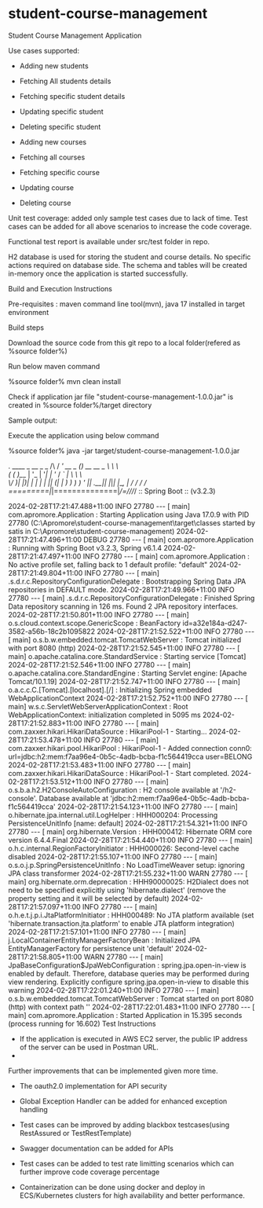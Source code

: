 # student-course-management
Student Course Management Application

Use cases supported:

- Adding new students

- Fetching All students details

- Fetching specific student details

- Updating specific student

- Deleting specific student

- Adding new courses

- Fetching all courses

- Fetching specific course

- Updating course

- Deleting course

Unit test coverage: added only sample test cases due to lack of time. Test cases can be added for all above scenarios to increase the code coverage.

Functional test report is available under src/test folder in repo.

H2 database is used for storing the student and course details. No specific actions required on database side. The schema and tables will be created in-memory once the application is started successfully.

Build and Execution Instructions

Pre-requisites : maven command line tool(mvn), java 17 installed in target environment

Build steps

Download the source code from this git repo to a local folder(refered as %source folder%)

Run below maven command

%source folder% mvn clean install

Check if application jar file "student-course-management-1.0.0.jar" is created in %source folder%/target directory

Sample output:


Execute the application using below command

%source folder% java -jar target/student-course-management-1.0.0.jar

  .   ____          _            __ _ _
 /\\ / ___'_ __ _ _(_)_ __  __ _ \ \ \ \
( ( )\___ | '_ | '_| | '_ \/ _` | \ \ \ \
 \\/  ___)| |_)| | | | | || (_| |  ) ) ) )
  '  |____| .__|_| |_|_| |_\__, | / / / /
 =========|_|==============|___/=/_/_/_/
 :: Spring Boot ::                (v3.2.3)

2024-02-28T17:21:47.488+11:00  INFO 27780 --- [           main] com.apromore.Application                 : Starting Application using Java 17.0.9 with PID 27780 (C:\Apromore\student-course-management\target\classes started by satis in C:\Apromore\student-course-management)
2024-02-28T17:21:47.496+11:00 DEBUG 27780 --- [           main] com.apromore.Application                 : Running with Spring Boot v3.2.3, Spring v6.1.4
2024-02-28T17:21:47.497+11:00  INFO 27780 --- [           main] com.apromore.Application                 : No active profile set, falling back to 1 default profile: "default"
2024-02-28T17:21:49.804+11:00  INFO 27780 --- [           main] .s.d.r.c.RepositoryConfigurationDelegate : Bootstrapping Spring Data JPA repositories in DEFAULT mode.
2024-02-28T17:21:49.966+11:00  INFO 27780 --- [           main] .s.d.r.c.RepositoryConfigurationDelegate : Finished Spring Data repository scanning in 126 ms. Found 2 JPA repository interfaces.
2024-02-28T17:21:50.801+11:00  INFO 27780 --- [           main] o.s.cloud.context.scope.GenericScope     : BeanFactory id=a32e184a-d247-3582-a56b-18c2b1095822
2024-02-28T17:21:52.522+11:00  INFO 27780 --- [           main] o.s.b.w.embedded.tomcat.TomcatWebServer  : Tomcat initialized with port 8080 (http)
2024-02-28T17:21:52.545+11:00  INFO 27780 --- [           main] o.apache.catalina.core.StandardService   : Starting service [Tomcat]
2024-02-28T17:21:52.546+11:00  INFO 27780 --- [           main] o.apache.catalina.core.StandardEngine    : Starting Servlet engine: [Apache Tomcat/10.1.19]
2024-02-28T17:21:52.747+11:00  INFO 27780 --- [           main] o.a.c.c.C.[Tomcat].[localhost].[/]       : Initializing Spring embedded WebApplicationContext
2024-02-28T17:21:52.752+11:00  INFO 27780 --- [           main] w.s.c.ServletWebServerApplicationContext : Root WebApplicationContext: initialization completed in 5095 ms
2024-02-28T17:21:52.883+11:00  INFO 27780 --- [           main] com.zaxxer.hikari.HikariDataSource       : HikariPool-1 - Starting...
2024-02-28T17:21:53.478+11:00  INFO 27780 --- [           main] com.zaxxer.hikari.pool.HikariPool        : HikariPool-1 - Added connection conn0: url=jdbc:h2:mem:f7aa96e4-0b5c-4adb-bcba-f1c564419cca user=BELONG
2024-02-28T17:21:53.483+11:00  INFO 27780 --- [           main] com.zaxxer.hikari.HikariDataSource       : HikariPool-1 - Start completed.
2024-02-28T17:21:53.512+11:00  INFO 27780 --- [           main] o.s.b.a.h2.H2ConsoleAutoConfiguration    : H2 console available at '/h2-console'. Database available at 'jdbc:h2:mem:f7aa96e4-0b5c-4adb-bcba-f1c564419cca'
2024-02-28T17:21:54.123+11:00  INFO 27780 --- [           main] o.hibernate.jpa.internal.util.LogHelper  : HHH000204: Processing PersistenceUnitInfo [name: default]
2024-02-28T17:21:54.321+11:00  INFO 27780 --- [           main] org.hibernate.Version                    : HHH000412: Hibernate ORM core version 6.4.4.Final
2024-02-28T17:21:54.440+11:00  INFO 27780 --- [           main] o.h.c.internal.RegionFactoryInitiator    : HHH000026: Second-level cache disabled
2024-02-28T17:21:55.107+11:00  INFO 27780 --- [           main] o.s.o.j.p.SpringPersistenceUnitInfo      : No LoadTimeWeaver setup: ignoring JPA class transformer
2024-02-28T17:21:55.232+11:00  WARN 27780 --- [           main] org.hibernate.orm.deprecation            : HHH90000025: H2Dialect does not need to be specified explicitly using 'hibernate.dialect' (remove the property setting and it will be selected by default)
2024-02-28T17:21:57.097+11:00  INFO 27780 --- [           main] o.h.e.t.j.p.i.JtaPlatformInitiator       : HHH000489: No JTA platform available (set 'hibernate.transaction.jta.platform' to enable JTA platform integration)
2024-02-28T17:21:57.101+11:00  INFO 27780 --- [           main] j.LocalContainerEntityManagerFactoryBean : Initialized JPA EntityManagerFactory for persistence unit 'default'
2024-02-28T17:21:58.805+11:00  WARN 27780 --- [           main] JpaBaseConfiguration$JpaWebConfiguration : spring.jpa.open-in-view is enabled by default. Therefore, database queries may be performed during view rendering. Explicitly configure spring.jpa.open-in-view to disable this warning
2024-02-28T17:22:01.240+11:00  INFO 27780 --- [           main] o.s.b.w.embedded.tomcat.TomcatWebServer  : Tomcat started on port 8080 (http) with context path ''
2024-02-28T17:22:01.483+11:00  INFO 27780 --- [           main] com.apromore.Application                 : Started Application in 15.395 seconds (process running for 16.602)
Test Instructions


   - If the application is executed in AWS EC2 server, the public IP address of the server can be used in Postman URL.
   - 
Further improvements that can be implemented given more time.

 - The oauth2.0 implementation for API security
 - Global Exception Handler can be added for enhanced exception handling
 
 - Test cases can be improved by adding blackbox testcases(using RestAssured or TestRestTemplate)
 
 - Swagger documentation can be added for APIs
 
 - Test cases can be added to test rate limitting scenarios which can further improve code coverage percentage
 
 - Containerization can be done using docker and deploy in ECS/Kubernetes clusters for high availability and better performance.
